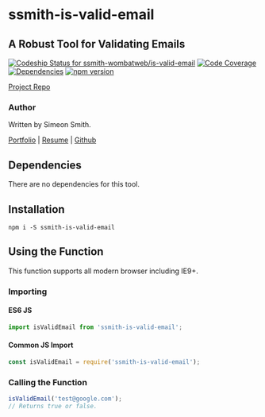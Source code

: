 # ssmith-is-valid-email
## A Robust Tool for Validating Emails

[ ![Codeship Status for ssmith-wombatweb/is-valid-email](https://app.codeship.com/projects/7f59b370-6794-0136-94ad-6607b51510b1/status?branch=master)](https://app.codeship.com/projects/297684)
[![Code Coverage](https://codecov.io/gh/ssmith-wombatweb/is-valid-email/branch/master/graph/badge.svg)](https://codecov.io/gh/ssmith-wombatweb/is-valid-email/branch/master)
[![Dependencies](https://david-dm.org/ssmith-wombatweb/is-valid-email.svg)](https://david-dm.org/ssmith-wombatweb/is-valid-email.svg)
[![npm version](https://badge.fury.io/js/ssmith-is-valid-email.svg)](https://badge.fury.io/js/ssmith-is-valid-email)

[Project Repo](https://github.com/ssmith-wombatweb/is-valid-email)

### Author 
Written by Simeon Smith.

[Portfolio](https://www.simeonsmith.me) | [Resume](https://resume.simeonsmith.me) | [Github](https://github.com/ssmith-wombatweb)

## Dependencies

There are no dependencies for this tool.

## Installation

```
npm i -S ssmith-is-valid-email
```

## Using the Function

This function supports all modern browser including IE9+.

### Importing

#### ES6 JS

```javascript
import isValidEmail from 'ssmith-is-valid-email';
```

#### Common JS Import
```javascript
const isValidEmail = require('ssmith-is-valid-email');
```

### Calling the Function

```javascript
isValidEmail('test@google.com');
// Returns true or false.
```
